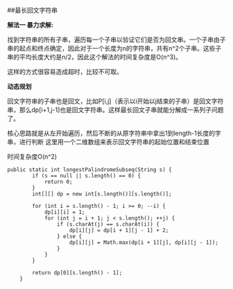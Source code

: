 ##最长回文字符串

**解法一 暴力求解:**

找到字符串的所有子串，遍历每一个子串以验证它们是否为回文串。一个子串由子串的起点和终点确定，因此对于一个长度为n的字符串，共有n^2个子串。这些子串的平均长度大约是n/2，因此这个解法的时间复杂度是O(n^3)。

这样的方式很容易造成超时，比较不可取。


**动态规划**

回文字符串的子串也是回文，比如P[i,j]（表示以i开始以j结束的子串）是回文字符串，那么dp[i+1,j-1]也是回文字符串。这样最长回文子串就能分解成一系列子问题了。

核心思路就是从左开始遍历，然后不断的从原字符串中拿出1到length-1长度的字串，进行判断
这里用一个二维数组来表示回文字符串的起始位置和结束位置

时间复杂度O(n^2)

```
public static int longestPalindromeSubseq(String s) {
        if (s == null || s.length() == 0) {
            return 0;
        }
        int[][] dp = new int[s.length()][s.length()];

        for (int i = s.length() - 1; i >= 0; --i) {
            dp[i][i] = 1;
            for (int j = i + 1; j < s.length(); ++j) {
                if (s.charAt(j) == s.charAt(i)) {
                    dp[i][j] = dp[i + 1][j - 1] + 2;
                } else {
                    dp[i][j] = Math.max(dp[i + 1][j], dp[i][j - 1]);
                }
            }
        }

        return dp[0][s.length() - 1];
    }
```

